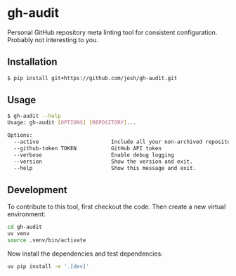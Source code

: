 # gh-audit

Personal GitHub repository meta linting tool for consistent configuration. Probably not interesting to you.

## Installation

```sh
$ pip install git+https://github.com/josh/gh-audit.git
```

## Usage

```sh
$ gh-audit --help
Usage: gh-audit [OPTIONS] [REPOSITORY]...

Options:
  --active                       Include all your non-archived repositories
  --github-token TOKEN           GitHub API token
  --verbose                      Enable debug logging
  --version                      Show the version and exit.
  --help                         Show this message and exit.
```

## Development

To contribute to this tool, first checkout the code. Then create a new virtual environment:

```sh
cd gh-audit
uv venv
source .venv/bin/activate
```

Now install the dependencies and test dependencies:

```sh
uv pip install -e '.[dev]'
```
